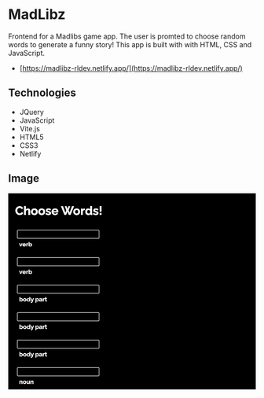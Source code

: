# MadLibz
Frontend for a Madlibs game app. The user is promted to choose random words to generate a funny story!
This app is built with with HTML, CSS and JavaScript.

- [https://madlibz-rldev.netlify.app/](https://madlibz-rldev.netlify.app/)

## Technologies
- JQuery
- JavaScript
- Vite.js
- HTML5
- CSS3
- Netlify

## Image

![Screenshot](./assets/images/madlibs.png)
